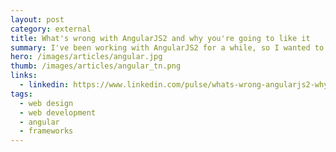 ```yaml
---
layout: post
category: external
title: What's wrong with AngularJS2 and why you're going to like it
summary: I've been working with AngularJS2 for a while, so I wanted to give some thoughts to those who are thinking or planning to update or upgrade their apps to this new version. I'll discuss what's new, what's very different, what works and what is going to be a challenge.
hero: /images/articles/angular.jpg
thumb: /images/articles/angular_tn.png
links:
  - linkedin: https://www.linkedin.com/pulse/whats-wrong-angularjs2-why-youre-still-going-like-ray-villalobos
tags:
  - web design
  - web development
  - angular
  - frameworks
---
```

